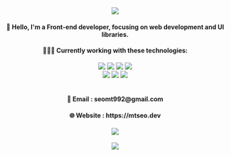 <div align="center">
  <a href="https://github.com/mtseo01">
  <img
    src="https://capsule-render.vercel.app/api?type=waving¡&color=0:00C9FF,100:a82da8&height=180&section=header&text=MT.SEO%20GitHub&fontSize=60"
  />
  </a>
</div>

<div align="center">
  <div>
    <h4>👋 Hello, I'm a Front-end developer, focusing on web development and UI libraries.<br /></h4>    
    <h4>🧑🏻‍💻 Currently working with these technologies:</h4>
    <img
      src="https://img.shields.io/badge/JavaScript-grey?style=flat&logo=Javascript&logoColor=F7DF1E"
    />
     <img
      src="https://img.shields.io/badge/TypeScript-grey?style=flat&logo=TypeScript&logoColor=3178C6"
    />
    <img
      src="https://img.shields.io/badge/Next.js-grey?style=flat&logo=Next.js&logoColor=000000"
    />
    <img
      src="https://img.shields.io/badge/React-grey?style=flat&logo=React&logoColor=61DAFB"
    />
    <br />
    <img
      src="https://img.shields.io/badge/HTML5-grey?style=flat&logo=HTML5&logoColor=E34F26"
    />
    <img
      src="https://img.shields.io/badge/CSS3-grey?style=flat&logo=CSS3&logoColor=1572B6"
    />
    <img
      src="https://img.shields.io/badge/TailwindCSS-grey?style=flat&logo=TailWindCss&logoColor=38d1ff"
    />
    <br />
    <br />
    <h4>💌 Email : seomt992@gmail.com</h4>
    <h4>🌐 Website : https://mtseo.dev</h4>
    <a href="https://hits.seeyoufarm.com"
      ><img
        src="https://hits.seeyoufarm.com/api/count/incr/badge.svg?url=https%3A%2F%2Fgithub.com%2Fmtseo01&count_bg=%23A61385&title_bg=%230734BC&icon=github.svg&icon_color=%23E7E7E7&title=GitHub&edge_flat=false" /></a
    ><br /><br />
  </div>

  <div>
    <img
      src="https://github-readme-stats.vercel.app/api/top-langs/?username=mtseo01&layout=compact&theme=rose_pine"
    />
    <br />
  </div>
</div>

<!---
MTSEO1/MTSEO1 is a ✨ special ✨ repository because its `README.md` (this file) appears on your GitHub profile.
You can click the Preview link to take a look at your changes.
--->
